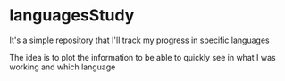 # languagesStudy
It's a simple repository that I'll track my progress in specific languages


The idea is to plot the information to be able to quickly see in what I  was working and which language
